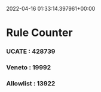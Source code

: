 2022-04-16 01:33:14.397961+00:00
# Rule Counter 
 ### UCATE : 428739

 ### Veneto : 19992

 ### Allowlist : 13922